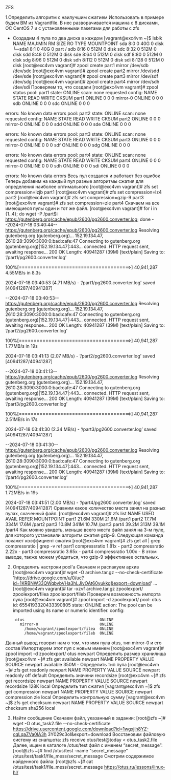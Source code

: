 ZFS


1.Определить алгоритм с наилучшим сжатием
Использовать в примере будем ВМ из Vagrantfile. В нес разворачивается машина с 8 дисками, ОС CentOS 7 и с установленными пакетами для работы с zfs 
- Создадим 4 пула по два диска в каждом 
[vagrant@exc4vm ~]$ lsblk
NAME   MAJ:MIN RM  SIZE RO TYPE MOUNTPOINT
sda      8:0    0   40G  0 disk 
└─sda1   8:1    0   40G  0 part /
sdb      8:16   0  512M  0 disk 
sdc      8:32   0  512M  0 disk 
sdd      8:48   0  512M  0 disk 
sde      8:64   0  512M  0 disk 
sdf      8:80   0  512M  0 disk 
sdg      8:96   0  512M  0 disk 
sdh      8:112  0  512M  0 disk 
sdi      8:128  0  512M  0 disk 
[root@exc4vm vagrant]# zpool create part1 mirror /dev/sdb /dev/sdc
[root@exc4vm vagrant]# zpool create part2 mirror /dev/sdd /dev/sde
[root@exc4vm vagrant]# zpool create part3 mirror /dev/sdf /dev/sdg
[root@exc4vm vagrant]# zpool create part4 mirror /dev/sdh /dev/sdi
Проверяем то, что создали
[root@exc4vm vagrant]# zpool status
  pool: part1
 state: ONLINE
  scan: none requested
config:
NAME        STATE     READ WRITE CKSUM
part1       ONLINE       0     0     0
  mirror-0  ONLINE       0     0     0
    sdb     ONLINE       0     0     0
    sdc     ONLINE       0     0     0

  

errors: No known data errors
pool: part2
state: ONLINE
scan: none requested
config:
NAME        STATE     READ WRITE CKSUM
part2       ONLINE       0     0     0
  mirror-0  ONLINE       0     0     0
    sdd     ONLINE       0     0     0
    sde     ONLINE       0     0     0

  

errors: No known data errors
pool: part3
state: ONLINE
scan: none requested
config:
NAME        STATE     READ WRITE CKSUM
part3       ONLINE       0     0     0
  mirror-0  ONLINE       0     0     0
    sdf     ONLINE       0     0     0
    sdg     ONLINE       0     0     0

  

errors: No known data errors
pool: part4
state: ONLINE
scan: none requested
config:
NAME        STATE     READ WRITE CKSUM
part4       ONLINE       0     0     0
  mirror-0  ONLINE       0     0     0
    sdh     ONLINE       0     0     0
    sdi     ONLINE       0     0     0

  

errors: No known data errors
Весь пул создался и работает без ошибок
Теперь добавим на каждый пул разные алгоритмы сжатия для определения наиболее оптимального
[root@exc4vm vagrant]# zfs set compression=lzjb part1
[root@exc4vm vagrant]# zfs set compression=lz4 part2
[root@exc4vm vagrant]# zfs set compression=gzip-9 part3
[root@exc4vm vagrant]# zfs set compression=zle part4
Скачаем на все имеющиеся пулы один и тот же файл. 
[root@exc4vm vagrant]# for i in {1..4}; do wget -P /part$i https://gutenberg.org/cache/epub/2600/pg2600.converter.log; done
--2024-07-18 03:40:44--  https://gutenberg.org/cache/epub/2600/pg2600.converter.log
Resolving gutenberg.org (gutenberg.org)... 152.19.134.47, 2610:28:3090:3000:0:bad:cafe:47
Connecting to gutenberg.org (gutenberg.org)|152.19.134.47|:443... connected.
HTTP request sent, awaiting response... 200 OK
Length: 40941287 (39M) [text/plain]
Saving to: ‘/part1/pg2600.converter.log’

100%[======================================>] 40,941,287  4.55MB/s   in 8.3s   

2024-07-18 03:40:53 (4.71 MB/s) - ‘/part1/pg2600.converter.log’ saved [40941287/40941287]

--2024-07-18 03:40:53--  https://gutenberg.org/cache/epub/2600/pg2600.converter.log
Resolving gutenberg.org (gutenberg.org)... 152.19.134.47, 2610:28:3090:3000:0:bad:cafe:47
Connecting to gutenberg.org (gutenberg.org)|152.19.134.47|:443... connected.
HTTP request sent, awaiting response... 200 OK
Length: 40941287 (39M) [text/plain]
Saving to: ‘/part2/pg2600.converter.log’

100%[======================================>] 40,941,287  1.77MB/s   in 19s    

2024-07-18 03:41:13 (2.07 MB/s) - ‘/part2/pg2600.converter.log’ saved [40941287/40941287]

--2024-07-18 03:41:13--  https://gutenberg.org/cache/epub/2600/pg2600.converter.log
Resolving gutenberg.org (gutenberg.org)... 152.19.134.47, 2610:28:3090:3000:0:bad:cafe:47
Connecting to gutenberg.org (gutenberg.org)|152.19.134.47|:443... connected.
HTTP request sent, awaiting response... 200 OK
Length: 40941287 (39M) [text/plain]
Saving to: ‘/part3/pg2600.converter.log’

100%[======================================>] 40,941,287  2.51MB/s   in 17s    

2024-07-18 03:41:30 (2.34 MB/s) - ‘/part3/pg2600.converter.log’ saved [40941287/40941287]

--2024-07-18 03:41:30--  https://gutenberg.org/cache/epub/2600/pg2600.converter.log
Resolving gutenberg.org (gutenberg.org)... 152.19.134.47, 2610:28:3090:3000:0:bad:cafe:47
Connecting to gutenberg.org (gutenberg.org)|152.19.134.47|:443... connected.
HTTP request sent, awaiting response... 200 OK
Length: 40941287 (39M) [text/plain]
Saving to: ‘/part4/pg2600.converter.log’

100%[======================================>] 40,941,287  1.72MB/s   in 19s    

2024-07-18 03:41:51 (2.00 MB/s) - ‘/part4/pg2600.converter.log’ saved [40941287/40941287]
Сравним какое количество места занял на разных пулах, скаченный файл.
[root@exc4vm vagrant]# zfs list
NAME    USED  AVAIL     REFER  MOUNTPOINT
part1  21.6M   330M     21.6M  /part1
part2  17.7M   334M     17.6M  /part2
part3  10.8M   341M     10.7M  /part3
part4  39.2M   313M     39.1M  /part4
Как можно увидеть, меньше всего места файл занял на 3-м пуле, для которого установили алгоритм сжатия gzip-9.
Следующая команда покажет коэффициент сжатия
[root@exc4vm vagrant]# zfs get all | grep compressratio | grep -v ref
part1  compressratio         1.81x                  -
part2  compressratio         2.22x                  -
part3  compressratio         3.65x                  -
part4  compressratio         1.00x                  -
В этом выводе, также можем убедиться, что gzip-9 эффективнее остальных.



2. Определить настроки pool'а
Скачаем и распакуем архив
[root@exc4vm vagrant]# wget -O archive.tar.gz --no-check-certificate 'https://drive.google.com/u/0/uc?id=1KRBNW33QWqbvbVHa3hLJivOAt60yukkg&export=download'
...
[root@exc4vm vagrant]# tar -xzvf archive.tar.gz 
zpoolexport/
zpoolexport/filea
zpoolexport/fileb
Проверим возможность импорта пула
[root@exc4vm vagrant]# zpool import -d zpoolexport/
   pool: otus
     id: 6554193320433390805
  state: ONLINE
 action: The pool can be imported using its name or numeric identifier.
 config:

        otus                                 ONLINE
          mirror-0                           ONLINE
            /home/vagrant/zpoolexport/filea  ONLINE
            /home/vagrant/zpoolexport/fileb  ONLINE
Данный вывод говорит нам о том, что имя пула otus, тип mirror-0 и его состав
Импортируем этот пул с новым именем
[root@exc4vm vagrant]# zpool import -d zpoolexport/ otus newpart
Определить размер хранилища
[root@exc4vm ~]# zfs get available newpart
NAME     PROPERTY   VALUE  SOURCE
newpart  available  350M   -
Определить тип пула
[root@exc4vm ~]# zfs get readonly newpart
NAME     PROPERTY  VALUE   SOURCE
newpart  readonly  off     default
Определить значени recordsize
[root@exc4vm ~]# zfs get recordsize newpart
NAME     PROPERTY    VALUE    SOURCE
newpart  recordsize  128K     local
Определить тип сжатия
[vagrant@exc4vm ~]$ zfs get compression newpart
NAME     PROPERTY     VALUE     SOURCE
newpart  compression  zle       local
Определить контрольную сумму
[vagrant@exc4vm ~]$ zfs get checksum newpart
NAME     PROPERTY  VALUE      SOURCE
newpart  checksum  sha256     local


3. Найти сообщение
Скачаем файл, указанный в задании:
[root@zfs ~]# wget -O otus_task2.file --no-check-certificate
https://drive.usercontent.google.com/download?id=1wgxjih8YZ-cqLqaZVa0lA3h
3Y029c3oI&export=download
Восстановим файловую систему из снапшота:
zfs receive otus/test@today < otus_task2.file
Далее, ищем в каталоге /otus/test файл с именем “secret_message”:
[root@zfs ~]# find /otus/test -name "secret_message"
/otus/test/task1/file_mess/secret_message
Смотрим содержимое найденного файла:
[root@zfs ~]# cat /otus/test/task1/file_mess/secret_message
https://otus.ru/lessons/linux-hl/

